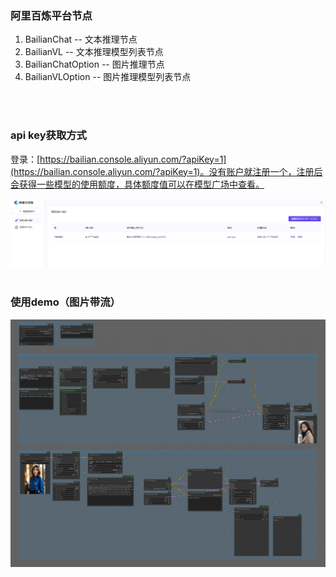 ### 阿里百炼平台节点
1. BailianChat -- 文本推理节点
2. BailianVL -- 文本推理模型列表节点
3. BailianChatOption -- 图片推理节点
4. BailianVLOption -- 图片推理模型列表节点
<br />
<br />

### api key获取方式
登录：[https://bailian.console.aliyun.com/?apiKey=1](https://bailian.console.aliyun.com/?apiKey=1)。没有账户就注册一个，注册后会获得一些模型的使用额度，具体额度值可以在模型广场中查看。

![获取api](images/bailian_api_key.jpg)
<br />
<br />

### 使用demo（图片带流）
![demo](images/百炼demo.png)